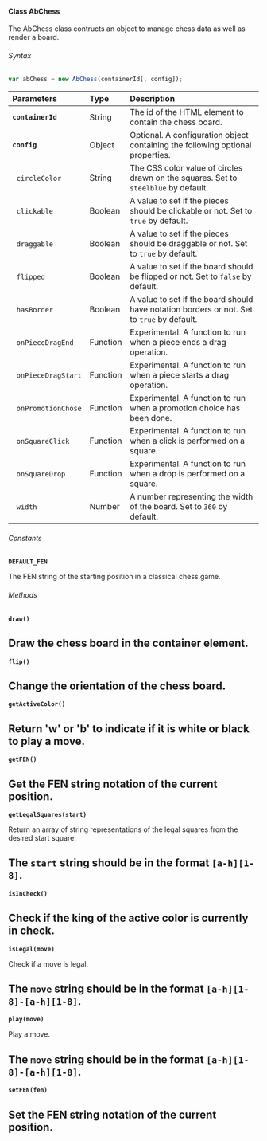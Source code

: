 #### Class AbChess

The AbChess class contructs an object to manage chess data as well as render a board.

###### Syntax

```Javascript
var abChess = new AbChess(containerId[, config]);
```

| Parameters | Type | Description
| :--- | :--- | :---
| __`containerId`__ | String | The id of the HTML element to contain the chess board.
| __`config`__ | Object | Optional. A configuration object containing the following optional properties.
| &nbsp;&nbsp;`circleColor` | String | The CSS color value of circles drawn on the squares. Set to `steelblue` by default.
| &nbsp;&nbsp;`clickable` | Boolean | A value to set if the pieces should be clickable or not. Set to `true` by default.
| &nbsp;&nbsp;`draggable` | Boolean | A value to set if the pieces should be draggable or not. Set to `true` by default.
| &nbsp;&nbsp;`flipped` | Boolean | A value to set if the board should be flipped or not. Set to `false` by default.
| &nbsp;&nbsp;`hasBorder` | Boolean | A value to set if the board should have notation borders or not. Set to `true` by default.
| &nbsp;&nbsp;`onPieceDragEnd` | Function | Experimental. A function to run when a piece ends a drag operation.
| &nbsp;&nbsp;`onPieceDragStart` | Function | Experimental. A function to run when a piece starts a drag operation.
| &nbsp;&nbsp;`onPromotionChose` | Function | Experimental. A function to run when a promotion choice has been done.
| &nbsp;&nbsp;`onSquareClick` | Function | Experimental. A function to run when a click is performed on a square.
| &nbsp;&nbsp;`onSquareDrop` | Function | Experimental. A function to run when a drop is performed on a square.
| &nbsp;&nbsp;`width` | Number | A number representing the width of the board. Set to `360` by default.

###### Constants

__`DEFAULT_FEN`__
  
  The FEN string of the starting position in a classical chess game.

###### Methods

__`draw()`__

  Draw the chess board in the container element.
  ---

__`flip()`__

  Change the orientation of the chess board.
  ---

__`getActiveColor()`__

  Return 'w' or 'b' to indicate if it is white or black to play a move.
  ---

__`getFEN()`__

  Get the FEN string notation of the current position.
  ---

__`getLegalSquares(start)`__

  Return an array of string representations of the legal squares from the desired start square.

  The `start` string should be in the format `[a-h][1-8]`.
  ---

__`isInCheck()`__

  Check if the king of the active color is currently in check.
  ---

__`isLegal(move)`__

  Check if a move is legal.

  The __`move`__ string should be in the format `[a-h][1-8]-[a-h][1-8]`.
  ---

__`play(move)`__

  Play a move.

  The __`move`__ string should be in the format `[a-h][1-8]-[a-h][1-8]`.
  ---
  
__`setFEN(fen)`__

  Set the FEN string notation of the current position.
  ---
